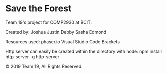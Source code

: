 # Save the Forest
Team 19's project for COMP2930 at BCIT.

Created by:
            Joshua
            Justin
            Debby
            Sasha
            Edmond


Resources used:
                phaser.io
                Visual Studio Code
                Brackets
                
Http server can easily be created within the directory with node:
                npm install http-server -g
                http-server



© 2019 Team 19, All Rights Reserved.
